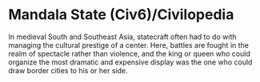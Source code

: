 # Mandala State (Civ6)/Civilopedia

In medieval South and Southeast Asia, statecraft often had to do with managing the cultural prestige of a center. Here, battles are fought in the realm of spectacle rather than violence, and the king or queen who could organize the most dramatic and expensive display was the one who could draw border cities to his or her side.